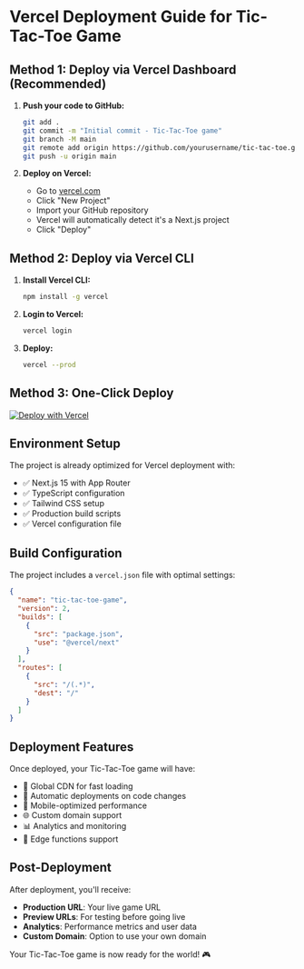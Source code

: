 # Vercel Deployment Guide for Tic-Tac-Toe Game

## Method 1: Deploy via Vercel Dashboard (Recommended)

1. **Push your code to GitHub:**
   ```bash
   git add .
   git commit -m "Initial commit - Tic-Tac-Toe game"
   git branch -M main
   git remote add origin https://github.com/yourusername/tic-tac-toe.git
   git push -u origin main
   ```

2. **Deploy on Vercel:**
   - Go to [vercel.com](https://vercel.com)
   - Click "New Project"
   - Import your GitHub repository
   - Vercel will automatically detect it's a Next.js project
   - Click "Deploy"

## Method 2: Deploy via Vercel CLI

1. **Install Vercel CLI:**
   ```bash
   npm install -g vercel
   ```

2. **Login to Vercel:**
   ```bash
   vercel login
   ```

3. **Deploy:**
   ```bash
   vercel --prod
   ```

## Method 3: One-Click Deploy

[![Deploy with Vercel](https://vercel.com/button)](https://vercel.com/new/clone?repository-url=https://github.com/yourusername/tic-tac-toe)

## Environment Setup

The project is already optimized for Vercel deployment with:
- ✅ Next.js 15 with App Router
- ✅ TypeScript configuration
- ✅ Tailwind CSS setup
- ✅ Production build scripts
- ✅ Vercel configuration file

## Build Configuration

The project includes a `vercel.json` file with optimal settings:
```json
{
  "name": "tic-tac-toe-game",
  "version": 2,
  "builds": [
    {
      "src": "package.json",
      "use": "@vercel/next"
    }
  ],
  "routes": [
    {
      "src": "/(.*)",
      "dest": "/"
    }
  ]
}
```

## Deployment Features

Once deployed, your Tic-Tac-Toe game will have:
- 🚀 Global CDN for fast loading
- 🔄 Automatic deployments on code changes
- 📱 Mobile-optimized performance
- 🌐 Custom domain support
- 📊 Analytics and monitoring
- 🔧 Edge functions support

## Post-Deployment

After deployment, you'll receive:
- **Production URL**: Your live game URL
- **Preview URLs**: For testing before going live
- **Analytics**: Performance metrics and user data
- **Custom Domain**: Option to use your own domain

Your Tic-Tac-Toe game is now ready for the world! 🎮
